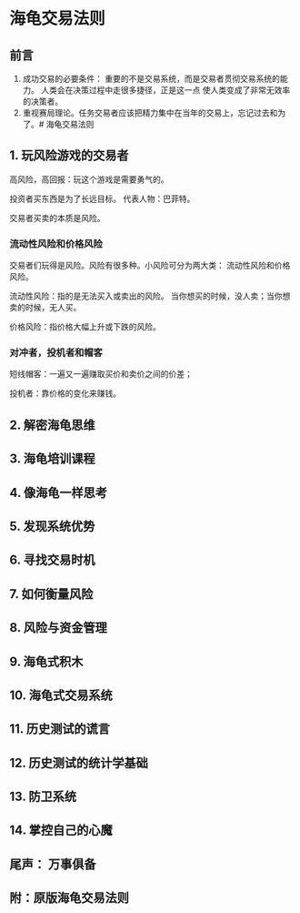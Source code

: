 # 海龟交易法则

## 前言
1. 成功交易的必要条件： 重要的不是交易系统，而是交易者贯彻交易系统的能力。 人类会在决策过程中走很多捷径，正是这一点
   使人类变成了非常无效率的决策者。
2. 重视赛局理论。任务交易者应该把精力集中在当年的交易上，忘记过去和为了。# 海龟交易法则


## 1. 玩风险游戏的交易者

高风险，高回报：玩这个游戏是需要勇气的。

投资者买东西是为了长远目标。 代表人物：巴菲特。

交易者买卖的本质是风险。

### 流动性风险和价格风险

交易者们玩得是风险。风险有很多种。小风险可分为两大类： 流动性风险和价格风险。

流动性风险：指的是无法买入或卖出的风险。 当你想买的时候，没人卖；当你想卖的时候，无人买。

价格风险：指价格大幅上升或下跌的风险。

### 对冲者，投机者和帽客

短线帽客：一遍又一遍赚取买价和卖价之间的价差；

投机者：靠价格的变化来赚钱。



## 2. 解密海龟思维

## 3. 海龟培训课程
## 4. 像海龟一样思考
## 5. 发现系统优势
## 6. 寻找交易时机
## 7. 如何衡量风险
## 8. 风险与资金管理
## 9. 海龟式积木
## 10. 海龟式交易系统
## 11. 历史测试的谎言
## 12. 历史测试的统计学基础
## 13. 防卫系统
## 14. 掌控自己的心魔
## 尾声： 万事俱备
## 附：原版海龟交易法则

